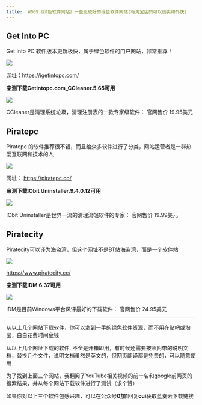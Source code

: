 ```yaml
---
title:  W009《绿色软件网站》一些比较好的绿色软件网站(有淘宝店的可以倒卖赚外快)
---
```


## Get Into PC

Get Into PC 软件版本更新极快，属于绿色软件的门户网站，非常推荐！ 

![](https://www.v2fy.com/asset/soft-000009-find-crack/001.png)


网址：https://igetintopc.com/  

**亲测下载Getintopc.com_CCleaner.5.65可用**

![](https://www.v2fy.com/asset/soft-000009-find-crack/0011.png)

CCleaner是清理系统垃圾，清理注册表的一款专家级软件： 官网售价 19.95美元

##  Piratepc

Piratepc 的软件推荐很不错，而且给众多软件进行了分类，网站运营者是一群热爱互联网和技术的人

![](https://www.v2fy.com/asset/soft-000009-find-crack/002.png)

网址： https://piratepc.co/ 



**亲测下载IObit Uninstaller.9.4.0.12可用**


![](https://www.v2fy.com/asset/soft-000009-find-crack/0022.png)

IObit Uninstaller是世界一流的清理流氓软件的专家： 官网售价 19.99美元




## Piratecity

Piratecity可以译为海盗湾，但这个网址不是BT站海盗湾，而是一个软件站

![](https://www.v2fy.com/asset/soft-000009-find-crack/003.png)


https://www.piratecity.cc/




**亲测下载IDM 6.37可用**



![](https://www.v2fy.com/asset/soft-000009-find-crack/0033.png)


IDM是目前Windows平台风评最好的下载软件： 官网售价 24.95美元

---

从以上几个网站下载软件，你可以拿到一手的绿色软件资源，而不用在贴吧或淘宝，白白花费时间金钱

从以上几个网址下载的软件, 不全是开箱即用，有时候还需要按照附带的说明文档，替换几个文件，说明文档虽然是英文的，但网页翻译都是免费的，可以随意使用

为了找到上面三个网站，我翻阅了YouTube相关视频的前十名和google前两页的搜索结果，并从每个网站下载软件进行了测试（求个赞）

如果你对以上三个软件包感兴趣，可以在公众号**0加1**回复**cui**获取蓝奏云下载链接


